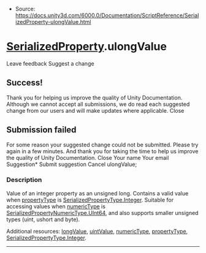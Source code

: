 * Source: https://docs.unity3d.com/6000.0/Documentation/ScriptReference/SerializedProperty-ulongValue.html

#  [SerializedProperty](https://docs.unity3d.com/6000.0/Documentation/ScriptReference/SerializedProperty.html).ulongValue
Leave feedback
Suggest a change
## Success!
Thank you for helping us improve the quality of Unity Documentation. Although we cannot accept all submissions, we do read each suggested change from our users and will make updates where applicable.
Close
## Submission failed
For some reason your suggested change could not be submitted. Please <a>try again</a> in a few minutes. And thank you for taking the time to help us improve the quality of Unity Documentation.
Close
Your name Your email Suggestion* Submit suggestion
Cancel
ulongValue; 
### Description
Value of an integer property as an unsigned long.
Contains a valid value when [propertyType](https://docs.unity3d.com/6000.0/Documentation/ScriptReference/SerializedProperty-propertyType.html) is [SerializedPropertyType.Integer](https://docs.unity3d.com/6000.0/Documentation/ScriptReference/SerializedPropertyType.Integer.html). Suitable for accessing values when [numericType](https://docs.unity3d.com/6000.0/Documentation/ScriptReference/SerializedProperty-numericType.html) is [SerializedPropertyNumericType.UInt64](https://docs.unity3d.com/6000.0/Documentation/ScriptReference/SerializedPropertyNumericType.UInt64.html), and also supports smaller unsigned types (uint, ushort and byte).  
  
Additional resources: [longValue](https://docs.unity3d.com/6000.0/Documentation/ScriptReference/SerializedProperty-longValue.html), [uintValue](https://docs.unity3d.com/6000.0/Documentation/ScriptReference/SerializedProperty-uintValue.html), [numericType](https://docs.unity3d.com/6000.0/Documentation/ScriptReference/SerializedProperty-numericType.html), [propertyType](https://docs.unity3d.com/6000.0/Documentation/ScriptReference/SerializedProperty-propertyType.html), [SerializedPropertyType.Integer](https://docs.unity3d.com/6000.0/Documentation/ScriptReference/SerializedPropertyType.Integer.html).
* * *

